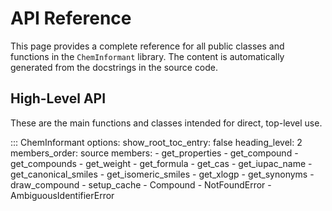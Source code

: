 # API Reference

This page provides a complete reference for all public classes and functions in the `ChemInformant` library. The content is automatically generated from the docstrings in the source code.

## High-Level API

These are the main functions and classes intended for direct, top-level use.

::: ChemInformant
    options:
      show_root_toc_entry: false
      heading_level: 2
      members_order: source
    members:
      - get_properties
      - get_compound
      - get_compounds
      - get_weight
      - get_formula
      - get_cas
      - get_iupac_name
      - get_canonical_smiles
      - get_isomeric_smiles
      - get_xlogp
      - get_synonyms
      - draw_compound
      - setup_cache
      - Compound
      - NotFoundError
      - AmbiguousIdentifierError
